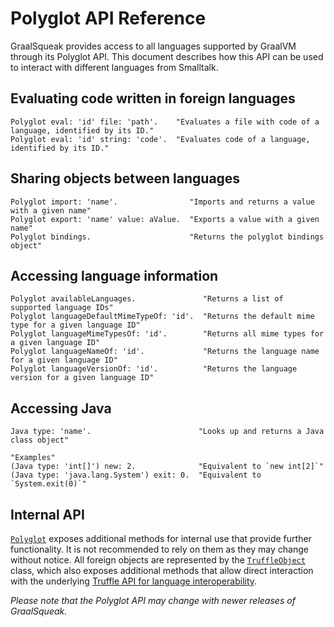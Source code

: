 # Polyglot API Reference

GraalSqueak provides access to all languages supported by GraalVM through its
Polyglot API.
This document describes how this API can be used to interact with different
languages from Smalltalk.

## Evaluating code written in foreign languages

```smalltalk
Polyglot eval: 'id' file: 'path'.    "Evaluates a file with code of a language, identified by its ID."
Polyglot eval: 'id' string: 'code'.  "Evaluates code of a language, identified by its ID."
```

## Sharing objects between languages

```smalltalk
Polyglot import: 'name'.                "Imports and returns a value with a given name"
Polyglot export: 'name' value: aValue.  "Exports a value with a given name"
Polyglot bindings.                      "Returns the polyglot bindings object"
```

## Accessing language information

```smalltalk
Polyglot availableLanguages.               "Returns a list of supported language IDs"
Polyglot languageDefaultMimeTypeOf: 'id'.  "Returns the default mime type for a given language ID"
Polyglot languageMimeTypesOf: 'id'.        "Returns all mime types for a given language ID"
Polyglot languageNameOf: 'id'.             "Returns the language name for a given language ID"
Polyglot languageVersionOf: 'id'.          "Returns the language version for a given language ID"
```

## Accessing Java

```smalltalk
Java type: 'name'.                        "Looks up and returns a Java class object"

"Examples"
(Java type: 'int[]') new: 2.              "Equivalent to `new int[2]`"
(Java type: 'java.lang.System') exit: 0.  "Equivalent to `System.exit(0)`"
```

## Internal API

[`Polyglot`][polyglot_class] exposes additional methods for internal use that
provide further functionality. It is not recommended to rely on them as they may
change without notice.
All foreign objects are represented by the
[`TruffleObject`][truffle_object_class] class, which also exposes additional
methods that allow direct interaction with the underlying [Truffle API for
language interoperability][truffle_interop_library].

*Please note that the Polyglot API may change with newer releases of
GraalSqueak.*

[polyglot_class]: https://github.com/hpi-swa/graalsqueak/tree/image/src/GraalSqueak-Core.package/Polyglot.class
[truffle_interop_library]: https://www.graalvm.org/truffle/javadoc/com/oracle/truffle/api/interop/InteropLibrary.html
[truffle_object_class]: https://github.com/hpi-swa/graalsqueak/tree/image/src/GraalSqueak-Core.package/TruffleObject.class
